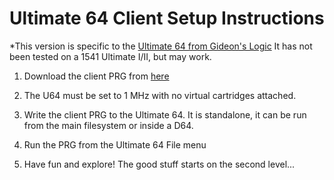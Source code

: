 # Ultimate 64 Client Setup Instructions 

*This version is specific to the [Ultimate 64 from Gideon's Logic](https://ultimate64.com/)   It has not been tested on a 1541 Ultimate I/II, but may work. 

1. Download the client PRG from [here](https://bit.ly/2oC9L9M)

2. The U64 must be set to 1 MHz with no virtual cartridges attached.

3. Write the client PRG to the Ultimate 64.  It is standalone, it can be run from the main filesystem or inside a D64.

4. Run the PRG from the Ultimate 64 File menu

5. Have fun and explore! The good stuff starts on the second level...
